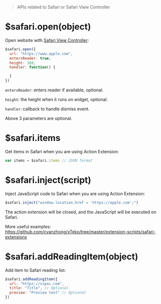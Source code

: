 > APIs related to Safari or Safari View Controller

# $safari.open(object)

Open website with [Safari View Controller](https://developer.apple.com/documentation/safariservices/sfsafariviewcontroller):

```js
$safari.open({
  url: "https://www.apple.com",
  entersReader: true,
  height: 360,
  handler: function() {

  }
})
```

`entersReader`: enters reader if available, optional.

`height`: the height when it runs on widget, optional.

`handler`: callback to handle dismiss event.

Above 3 parameters are optional.

# $safari.items

Get items in Safari when you are using Action Extension:

```js
var items = $safari.items // JSON format
```

# $safari.inject(script)

Inject JavaScript code to Safari when you are using Action Extension:

```js
$safari.inject("window.location.href = 'https://apple.com';")
```

The action extension will be closed, and the JavaScript will be executed on Safari.

More useful examples: https://github.com/cyanzhong/xTeko/tree/master/extension-scripts/safari-extensions

# $safari.addReadingItem(object)

Add item to Safari reading list:

```js
$safari.addReadingItem({
  url: "https://sspai.com",
  title: "Title", // Optional
  preview: "Preview text" // Optional
})
```